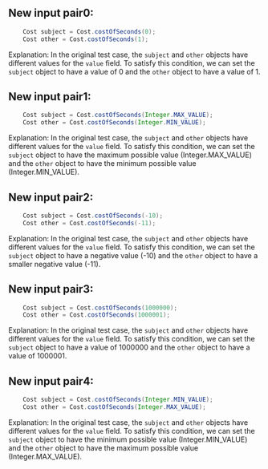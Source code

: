 ## New input pair0:
```java
    Cost subject = Cost.costOfSeconds(0);
    Cost other = Cost.costOfSeconds(1);
```
Explanation: In the original test case, the `subject` and `other` objects have different values for the `value` field. To satisfy this condition, we can set the `subject` object to have a value of 0 and the `other` object to have a value of 1.

## New input pair1:
```java
    Cost subject = Cost.costOfSeconds(Integer.MAX_VALUE);
    Cost other = Cost.costOfSeconds(Integer.MIN_VALUE);
```
Explanation: In the original test case, the `subject` and `other` objects have different values for the `value` field. To satisfy this condition, we can set the `subject` object to have the maximum possible value (Integer.MAX_VALUE) and the `other` object to have the minimum possible value (Integer.MIN_VALUE).

## New input pair2:
```java
    Cost subject = Cost.costOfSeconds(-10);
    Cost other = Cost.costOfSeconds(-11);
```
Explanation: In the original test case, the `subject` and `other` objects have different values for the `value` field. To satisfy this condition, we can set the `subject` object to have a negative value (-10) and the `other` object to have a smaller negative value (-11).

## New input pair3:
```java
    Cost subject = Cost.costOfSeconds(1000000);
    Cost other = Cost.costOfSeconds(1000001);
```
Explanation: In the original test case, the `subject` and `other` objects have different values for the `value` field. To satisfy this condition, we can set the `subject` object to have a value of 1000000 and the `other` object to have a value of 1000001.

## New input pair4:
```java
    Cost subject = Cost.costOfSeconds(Integer.MIN_VALUE);
    Cost other = Cost.costOfSeconds(Integer.MAX_VALUE);
```
Explanation: In the original test case, the `subject` and `other` objects have different values for the `value` field. To satisfy this condition, we can set the `subject` object to have the minimum possible value (Integer.MIN_VALUE) and the `other` object to have the maximum possible value (Integer.MAX_VALUE).